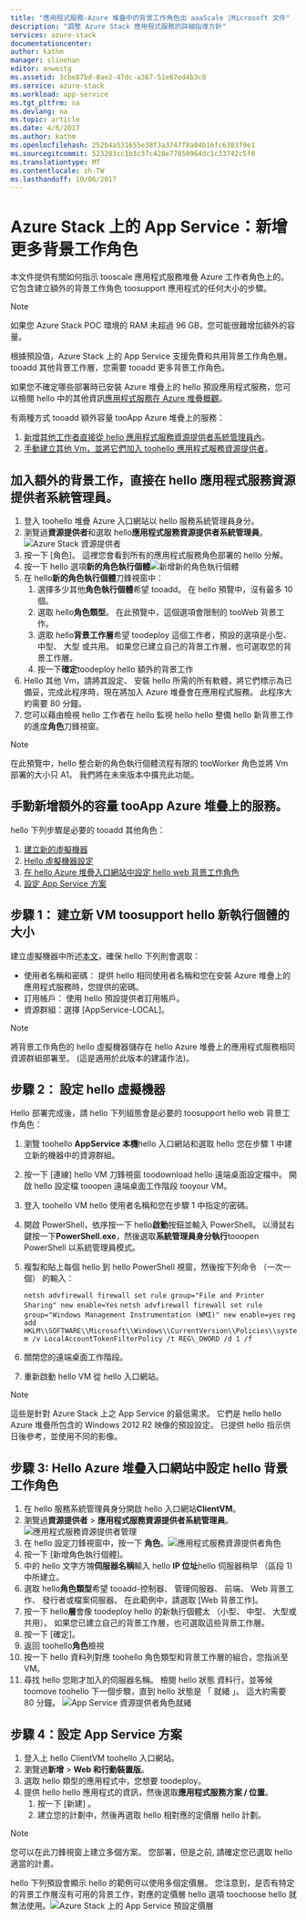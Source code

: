 ```yaml
---
title: "應用程式服務-Azure 堆疊中的背景工作角色出 aaaScale |Microsoft 文件"
description: "調整 Azure Stack 應用程式服務的詳細指導方針"
services: azure-stack
documentationcenter: 
author: kathm
manager: slinehan
editor: anwestg
ms.assetid: 3cbe87bd-8ae2-47dc-a367-51e67ed4b3c0
ms.service: azure-stack
ms.workload: app-service
ms.tgt_pltfrm: na
ms.devlang: na
ms.topic: article
ms.date: 4/6/2017
ms.author: kathm
ms.openlocfilehash: 252b4a531655e38f3a3747f8a04b16fc6303f9e1
ms.sourcegitcommit: 523283cc1b3c37c428e77850964dc1c33742c5f0
ms.translationtype: MT
ms.contentlocale: zh-TW
ms.lasthandoff: 10/06/2017
---
```

# <a name="app-service-on-azure-stack-adding-more-worker-roles"></a>Azure Stack 上的 App Service：新增更多背景工作角色 

本文件提供有關如何指示 tooscale 應用程式服務堆疊 Azure 工作者角色上的。 它包含建立額外的背景工作角色 toosupport 應用程式的任何大小的步驟。

> [!NOTE]
> 如果您 Azure Stack POC 環境的 RAM 未超過 96 GB，您可能很難增加額外的容量。

根據預設值，Azure Stack 上的 App Service 支援免費和共用背景工作角色層。 tooadd 其他背景工作層，您需要 tooadd 更多背景工作角色。

如果您不確定哪些部署時已安裝 Azure 堆疊上的 hello 預設應用程式服務，您可以檢閱 hello 中的其他資訊[應用程式服務在 Azure 堆疊概觀](azure-stack-app-service-overview.md)。

有兩種方式 tooadd 額外容量 tooApp Azure 堆疊上的服務：
1.  [新增其他工作者直接從 hello 應用程式服務資源提供者系統管理員內](#Add-additional-workers-directly-from-within-the-App-Service-Resource-Provider-Admin)。
2.  [手動建立其他 Vm，並將它們加入 toohello 應用程式服務資源提供者](#Create-additional-VMs-manually-and-add-them-to-the-App-Service-Resource-Provider)。

## <a name="add-additional-workers-directly-within-hello-app-service-resource-provider-admin"></a>加入額外的背景工作，直接在 hello 應用程式服務資源提供者系統管理員。

1.  登入 toohello 堆疊 Azure 入口網站以 hello 服務系統管理員身分。
2.  瀏覽過**資源提供者**和選取 hello**應用程式服務資源提供者系統管理員**。![Azure Stack 資源提供者][1]
3.  按一下 [角色]。  這裡您會看到所有的應用程式服務角色部署的 hello 分解。
4.  按一下 hello 選項**新的角色執行個體**![新增新的角色執行個體][2]
5.  在 hello**新的角色執行個體**刀鋒視窗中：
    1. 選擇多少其他**角色執行個體**希望 tooadd。  在 hello 預覽中，沒有最多 10 個。
    2. 選取 hello**角色類型**。  在此預覽中，這個選項會限制的 tooWeb 背景工作。
    3. 選取 hello**背景工作層**希望 toodeploy 這個工作者，預設的選項是小型、 中型、 大型 或共用。  如果您已建立自己的背景工作層，也可選取您的背景工作層。
    4. 按一下**確定**toodeploy hello 額外的背景工作
6.  Hello 其他 Vm，請將其設定、 安裝 hello 所需的所有軟體，將它們標示為已備妥，完成此程序時，現在將加入 Azure 堆疊會在應用程式服務。  此程序大約需要 80 分鐘。
7.  您可以藉由檢視 hello 工作者在 hello 監視 hello hello 整備 hello 新背景工作的進度**角色**刀鋒視窗。

>[!NOTE]
>  在此預覽中，hello 整合新的角色執行個體流程有限的 tooWorker 角色並將 Vm 部署的大小只 A1。  我們將在未來版本中擴充此功能。

## <a name="manually-adding-additional-capacity-tooapp-service-on-azure-stack"></a>手動新增額外的容量 tooApp Azure 堆疊上的服務。

hello 下列步驟是必要的 tooadd 其他角色：

1. [建立新的虛擬機器](#step-1-create-a-new-vm-to-support-the-new-instance-size)
2. [Hello 虛擬機器設定](#step-2-configure-the-virtual-machine)
3. [在 hello Azure 堆疊入口網站中設定 hello web 背景工作角色](#step-3-configure-the-web-worker-role-in-the-azure-stack-portal)
4. [設定 App Service 方案](#step-4-configure-app-service-plans)

## <a name="step-1-create-a-new-vm-toosupport-hello-new-instance-size"></a>步驟 1： 建立新 VM toosupport hello 新執行個體的大小
建立虛擬機器中所述[本文](azure-stack-provision-vm.md)，確保 hello 下列則會選取：

* 使用者名稱和密碼： 提供 hello 相同使用者名稱和您在安裝 Azure 堆疊上的應用程式服務時，您提供的密碼。
* 訂用帳戶： 使用 hello 預設提供者訂用帳戶。
* 資源群組：選擇 [AppService-LOCAL]。

> [!NOTE]
> 將背景工作角色的 hello 虛擬機器儲存在 hello Azure 堆疊上的應用程式服務相同資源群組部署至。 (這是適用於此版本的建議作法)。
> 
> 

## <a name="step-2-configure-hello-virtual-machine"></a>步驟 2： 設定 hello 虛擬機器
Hello 部署完成後，請 hello 下列組態會是必要的 toosupport hello web 背景工作角色：

1. 瀏覽 toohello **AppService 本機**hello 入口網站和選取 hello 您在步驟 1 中建立新的機器中的資源群組。
2. 按一下 [連線] hello VM 刀鋒視窗 toodownload hello 遠端桌面設定檔中。  開啟 hello 設定檔 tooopen 遠端桌面工作階段 tooyour VM。
3. 登入 toohello VM hello 使用者名稱和您在步驟 1 中指定的密碼。
4. 開啟 PowerShell，依序按一下 hello**啟動**按鈕並輸入 PowerShell。 以滑鼠右鍵按一下**PowerShell.exe**，然後選取**系統管理員身分執行**tooopen PowerShell 以系統管理員模式。
5. 複製和貼上每個 hello 到 hello PowerShell 視窗，然後按下列命令 （一次一個） 的輸入：
   
   ```netsh advfirewall firewall set rule group="File and Printer Sharing" new enable=Yes```
   ```netsh advfirewall firewall set rule group="Windows Management Instrumentation (WMI)" new enable=yes```
   ```reg add HKLM\\SOFTWARE\\Microsoft\\Windows\\CurrentVersion\\Policies\\system /v LocalAccountTokenFilterPolicy /t REG\_DWORD /d 1 /f```
   
6. 關閉您的遠端桌面工作階段。
7. 重新啟動 hello VM 從 hello 入口網站。

> [!NOTE]
> 這些是針對 Azure Stack 上之 App Service 的最低需求。 它們是 hello hello Azure 堆疊所包含的 Windows 2012 R2 映像的預設設定。 已提供 hello 指示供日後參考，並使用不同的影像。
> 
> 

## <a name="step-3-configure-hello-worker-role-in-hello-azure-stack-portal"></a>步驟 3: Hello Azure 堆疊入口網站中設定 hello 背景工作角色
1. 在 hello 服務系統管理員身分開啟 hello 入口網站**ClientVM**。
2. 瀏覽過**資源提供者** &gt; **應用程式服務資源提供者系統管理員**。![應用程式服務資源提供者管理][3]
3. 在 hello 設定刀鋒視窗中，按一下 **角色**。![應用程式服務資源提供者角色][4]
4. 按一下 [新增角色執行個體]。
5. 中的 hello 文字方塊**伺服器名稱**輸入 hello **IP 位址**hello 伺服器稍早 （區段 1) 中所建立。
6. 選取 hello**角色類型**希望 tooadd-控制器、 管理伺服器、 前端、 Web 背景工作、 發行者或檔案伺服器。  在此範例中，請選取 [Web 背景工作]。
7. 按一下 hello**層**會像 toodeploy hello 的新執行個體太 （小型、 中型、 大型或共用）。  如果您已建立自己的背景工作層，也可選取這些背景工作層。
8. 按一下 [確定]。
9. 返回 toohello**角色**檢視
10. 按一下 hello 資料列對應 toohello 角色類型和背景工作層的組合，您指派至 VM。
11. 尋找 hello 您剛才加入的伺服器名稱。 檢閱 hello 狀態 資料行，並等候 toomove toohello 下一個步驟，直到 hello 狀態是 「 就緒 」。 這大約需要 80 分鐘。 ![App Service 資源提供者角色就緒][5]

## <a name="step-4-configure-app-service-plans"></a>步驟 4：設定 App Service 方案

1. 登入上 hello ClientVM toohello 入口網站。
2. 瀏覽過**新增** &gt; **Web 和行動裝置版**。
3. 選取 hello 類型的應用程式中，您想要 toodeploy。
4. 提供 hello hello 應用程式的資訊，然後選取**應用程式服務方案 / 位置**。
    1. 按一下 [新建] 。
    2. 建立您的計劃中，然後再選取 hello 相對應的定價層 hello 計劃。

> [!NOTE]
> 您可以在此刀鋒視窗上建立多個方案。 您部署，但是之前, 請確定您已選取 hello 適當的計畫。
> 
> 

hello 下列預設會顯示 hello 的範例可以使用多個定價層。  您注意到，是否有特定的背景工作層沒有可用的背景工作，對應的定價層 hello 選項 toochoose hello 就無法使用。![Azure Stack 上的 App Service 預設定價層][6]

<!--Image references-->
[1]: ./media/azure-stack-app-service-add-worker-roles/azure-stack-resource-providers.png
[2]: ./media/azure-stack-app-service-add-worker-roles/app-service-new-role-instance.png
[3]: ./media/azure-stack-app-service-add-worker-roles/app-service-resource-provider-admin.png
[4]: ./media/azure-stack-app-service-add-worker-roles/app-service-resource-provider-roles.png
[5]: ./media/azure-stack-app-service-add-worker-roles/app-service-resource-provider-role-ready.png
[6]: ./media/azure-stack-app-service-add-worker-roles/app-service-resource-provider-pricing-tier.png
